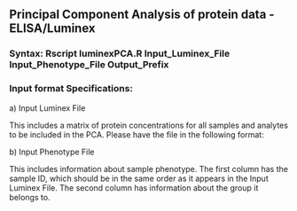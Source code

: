 ## Principal Component Analysis of protein data - ELISA/Luminex

### Syntax: Rscript luminexPCA.R Input_Luminex_File Input_Phenotype_File Output_Prefix

### Input format Specifications:

a) Input Luminex File

This includes a matrix of protein concentrations for all samples and analytes to be included in the PCA. Please have the file in the following format:

b) Input Phenotype File

This includes information about sample phenotype. The first column has the sample ID, which should be in the same order as it appears in the Input Luminex File. The second column has information about the group it belongs to.


